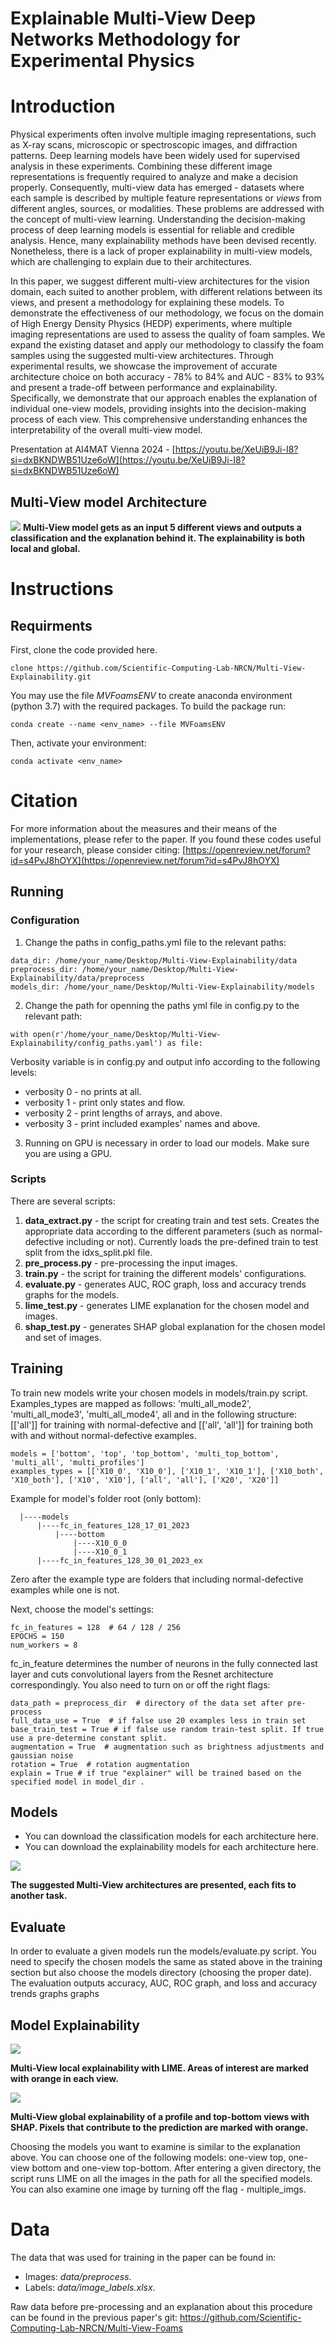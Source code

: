 # Explainable Multi-View Deep Networks Methodology for Experimental Physics


# Introduction
Physical experiments often involve multiple imaging representations, such as X-ray scans, microscopic or spectroscopic images, and diffraction patterns. Deep learning models have been widely used for supervised analysis in these experiments. Combining these different image representations is frequently required to analyze and make a decision properly. Consequently, multi-view data has emerged - datasets where each sample is described by multiple feature representations or _views_ from different angles, sources, or modalities. These problems are addressed with the concept of multi-view learning. Understanding the decision-making process of deep learning models is essential for reliable and credible analysis. Hence, many explainability methods have been devised recently. Nonetheless, there is a lack of proper explainability in multi-view models, which are challenging to explain due to their architectures.

In this paper, we suggest different multi-view architectures for the vision domain, each suited to another problem, with different relations between its views, and present a methodology for explaining these models. To demonstrate the effectiveness of our methodology, we focus on the domain of High Energy Density Physics (HEDP) experiments, where multiple imaging representations are used to assess the quality of foam samples. We expand the existing dataset and apply our methodology to classify the foam samples using the suggested multi-view architectures.
Through experimental results, we showcase the improvement of accurate architecture choice on both accuracy - 78\% to 84\% and AUC - 83\% to 93\% and present a trade-off between performance and explainability. Specifically, we demonstrate that our approach enables the explanation of individual one-view models, providing insights into the decision-making process of each view. This comprehensive understanding enhances the interpretability of the overall multi-view model.

Presentation at AI4MAT Vienna 2024 - [https://youtu.be/XeUiB9Ji-I8?si=dxBKNDWB51Uze6oW](https://youtu.be/XeUiB9Ji-I8?si=dxBKNDWB51Uze6oW)

## Multi-View model Architecture  ##
![](images/banner.PNG)
**Multi-View model gets as an input 5 different views and outputs a classification and the explanation behind it. The explainability is both local and global.**


# Instructions
## Requirments
First, clone the code provided here.
```
clone https://github.com/Scientific-Computing-Lab-NRCN/Multi-View-Explainability.git
```
You may use the file *MVFoamsENV* to create anaconda environment (python 3.7) with the required packages. To build the package run:
```
conda create --name <env_name> --file MVFoamsENV
```
Then, activate your environment:
```
conda activate <env_name>
```


# Citation
For more information about the measures and their means of the implementations, please refer to the paper.
If you found these codes useful for your research, please consider citing: [https://openreview.net/forum?id=s4PvJ8hOYX](https://openreview.net/forum?id=s4PvJ8hOYX)


## Running
### Configuration
1. Change the paths in config_paths.yml file to the relevant paths:
```
data_dir: /home/your_name/Desktop/Multi-View-Explainability/data
preprocess_dir: /home/your_name/Desktop/Multi-View-Explainability/data/preprocess
models_dir: /home/your_name/Desktop/Multi-View-Explainability/models
```

2. Change the path for openning the paths yml file in config.py to the relevant path:
```
with open(r'/home/your_name/Desktop/Multi-View-Explainability/config_paths.yaml') as file:
```
  Verbosity variable is in config.py and output info according to the following levels:
  * verbosity 0 - no prints at all.
  * verbosity 1 - print only states and flow.
  * verbosity 2 - print lengths of arrays, and above.
  * verbosity 3 - print included examples' names and above.

3. Running on GPU is necessary in order to load our models. Make sure you are using a GPU.

### Scripts
There are several scripts:
1. **data_extract.py** - the script for creating train and test sets. Creates the appropriate data according to the different parameters (such as normal-defective including or not). Currently loads the pre-defined train to test split from the idxs_split.pkl file.
2. **pre_process.py** - pre-processing the input images.
3. **train.py** - the script for training the different models' configurations.
4. **evaluate.py** - generates AUC, ROC graph, loss and accuracy trends graphs for the models.
5. **lime_test.py** - generates LIME explanation for the chosen model and images.
6. **shap_test.py** - generates SHAP global explanation for the chosen model and set of images.


## Training
To train new models write your chosen models in models/train.py script.
Examples_types are mapped as follows: 'multi_all_mode2', 'multi_all_mode3', 'multi_all_mode4', all and in the following structure:
[['all']] for training with normal-defective and [['all', 'all']] for training both with and without normal-defective examples.
```
models = ['bottom', 'top', 'top_bottom', 'multi_top_bottom', 'multi_all', 'multi_profiles']
examples_types = [['X10_0', 'X10_0'], ['X10_1', 'X10_1'], ['X10_both', 'X10_both'], ['X10', 'X10'], ['all', 'all'], ['X20', 'X20']]
```
Example for model's folder root (only bottom):
```
  |----models
      |----fc_in_features_128_17_01_2023
          |----bottom
              |----X10_0_0
              |----X10_0_1
      |----fc_in_features_128_30_01_2023_ex
```
Zero after the example type are folders that including normal-defective examples while one is not.

Next, choose the model's settings:
```
fc_in_features = 128  # 64 / 128 / 256
EPOCHS = 150
num_workers = 8
```
fc_in_feature determines the number of neurons in the fully connected last layer and cuts convolutional layers from the Resnet architecture correspondingly.
You also need to turn on or off the right flags:
```
data_path = preprocess_dir  # directory of the data set after pre-process
full_data_use = True  # if false use 20 examples less in train set
base_train_test = True # if false use random train-test split. If true use a pre-determine constant split.
augmentation = True  # augmentation such as brightness adjustments and gaussian noise
rotation = True  # rotation augmentation
explain = True # if true "explainer" will be trained based on the specified model in model_dir .
```

## Models
* You can download the classification models for each architecture here.
* You can download the explainability models for each architecture here.

![](images/real_arch.PNG)

**The suggested Multi-View architectures are presented, each fits to another task.**

## Evaluate
In order to evaluate a given models run the models/evaluate.py script. You need to specify the chosen models the same as stated above in the training section but also choose the models directory (choosing the proper date).
The evaluation outputs accuracy, AUC, ROC graph, and loss and accuracy trends graphs graphs

## Model Explainability

![](images/attention_LIME.PNG)

**Multi-View local explainability with LIME. Areas of interest are marked with orange in each view.**

![](images/attention_SHAP.PNG)

**Multi-View global explainability of a profile and top-bottom views with SHAP. Pixels that contribute to the prediction are marked with orange.**

Choosing the models you want to examine is similar to the explanation above. You can choose one of the following models: one-view top, one-view bottom and one-view top-bottom. After entering a given directory, the script runs LIME on all the images in the path for all the specified models. You can also examine one image by turning off the flag - multiple_imgs.

# Data
The data that was used for training in the paper can be found in:
  * Images: *data/preprocess*.
  * Labels: *data/image_labels.xlsx*.

Raw data before pre-processing and an explanation about this procedure can be found in the previous paper's git: https://github.com/Scientific-Computing-Lab-NRCN/Multi-View-Foams


